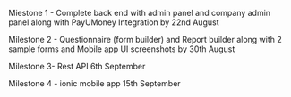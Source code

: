Miestone 1 - Complete back end with admin panel and company admin panel along with PayUMoney Integration by 22nd August

Milestone 2 - Questionnaire (form builder) and Report builder along with 2 sample forms and Mobile app UI screenshots by 30th August

Milestone 3- Rest API  6th  September 

Milestone 4 - ionic mobile app 15th September